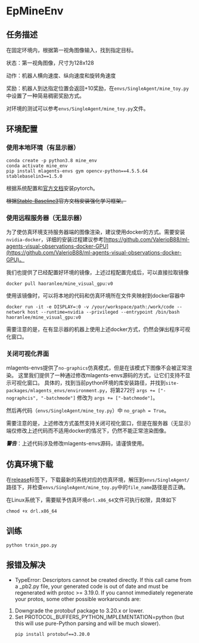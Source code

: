 # EpMineEnv
## 任务描述
在固定环境内，根据第一视角图像输入，找到指定目标。

状态：第一视角图像，尺寸为128x128

动作：机器人横向速度、纵向速度和旋转角速度

奖励：机器人到达指定位置会返回+10奖励，在`envs/SingleAgent/mine_toy.py`中设置了一种简易稠密奖励方式。

对环境的测试可以参考`envs/SingleAgent/mine_toy.py`文件。

## 环境配置

### 使用本地环境（有显示器）

```
conda create -p python3.8 mine_env
conda activate mine_env
pip install mlagents-envs gym opencv-python==4.5.5.64 stablebaselin3==1.5.0
```

根据系统配置和[官方文档](https://pytorch.org/get-started/locally/)安装pytorch。

~~根据[Stable-Baseline3](https://stable-baselines3.readthedocs.io/en/master/guide/install.html)官方文档安装强化学习框架。~~

### 使用远程服务器（无显示器）

为了使仿真环境支持服务器端的图像渲染，建议使用docker的方式。需要安装`nvidia-docker`，详细的安装过程建议参考[https://github.com/ValerioB88/ml-agents-visual-observations-docker-GPU](https://github.com/ValerioB88/ml-agents-visual-observations-docker-GPU)。

我们也提供了已经配置好环境的镜像，上述过程配置完成后，可以直接拉取镜像

```
docker pull haoranlee/mine_visual_gpu:v0
```

使用该镜像时，可以将本地的代码和仿真环境所在文件夹映射到docker容器中
```
docker run -it -e DISPLAY=:0 -v /your/workspace/path:/work/code --network host --runtime=nvidia --privileged --entrypoint /bin/bash haoranlee/mine_visual_gpu:v0
```

需要注意的是，在有显示器的机器上使用上述docker方式，仍然会弹出程序可视化窗口。


### 关闭可视化界面
mlagents-envs提供了`no-graphics`仿真模式，但是在该模式下图像不会被正常渲染。
这里我们提供了一种通过修改mlagents-envs源码的方式，让它们支持不显示可视化窗口。
具体的，找到当前python环境的库安装路径，并找到`site-packages/mlagents_envs/environment.py`，将第272行
`args += ["-nographcis", "-batchmode"]` 修改为 `args += ["-batchmode"]`。

然后再代码（`envs/SingleAgent/mine_toy.py`）中 `no_graph = True`。

需要注意的是，上述修改方式虽然支持关闭可视化窗口，但是在服务器（无显示）端仅修改上述代码而不适用docker的情况下，仍然不能正常渲染图像。

***警告***：上述代码涉及修改mlagents-envs源码，请谨慎使用。

## 仿真环境下载
在[release](https://github.com/DRL-CASIA/EpMineEnv/releases)标签下，下载最新的系统对应的仿真环境，解压到`envs/SingleAgent/`路径下，并检查`envs/SingleAgent/mine_toy.py`中的`file_name`路径是否正确。

在Linux系统下，需要赋予仿真环境`drl.x86_64`文件可执行权限，具体如下
```
chmod +x drl.x86_64
```

## 训练

```
python train_ppo.py
```

## 报错及解决

- TypeError: Descriptors cannot be created directly.
If this call came from a _pb2.py file, your generated code is out of date and must be regenerated with protoc >= 3.19.0.
If you cannot immediately regenerate your protos, some other possible workarounds are:
 1. Downgrade the protobuf package to 3.20.x or lower.
 2. Set PROTOCOL_BUFFERS_PYTHON_IMPLEMENTATION=python (but this will use pure-Python parsing and will be much slower).
    ```
    pip install protobuf==3.20.0
    ```